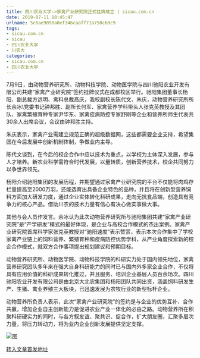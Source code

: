 ```yaml
---
title: 四川农业大学->家禽产业研究院正式挂牌成立 | sicau.com.cn
date: 2019-07-11 18:45:47
urlname: 5c6ae9098a0ef346caaff71a758c60c9
tags: 
- sicau.com.cn
- sicau
- 四川农业大学
- 川农大
categories:
- sicau.com.cn
- 四川农业大学
---
```



7月9日，由动物营养研究所、动物科技学院、动物医学院与四川驰阳农业开发有限公司共建“家禽产业研究院”签约挂牌仪式在成都校区举行。驰阳集团董事长杨阳、副总裁方远明、禽料总裁高庆，我校副校长陈代文、朱庆，动物营养研究所所长余冰\党委书记钟邦胜、副所长何军、家禽营养学科带头人张克英教授及其团队、家禽繁殖育种专家尹华东、家禽疫病防控专家舒刚等企业和营养所师生代表共30余人出席会议，会议由钟邦胜主持。

朱庆表示，家禽产业需建立规范正确的超级数据网，这些都需要企业支持，希望集团在今后发展中创新机制体制，争做业内主导。

陈代文谈到，在今后的校企合作中应以技术为重点，以学校为主体深入发展，参与人才培养。新农业科学需符合时代发展，以量转质，创新营养技术，校企共同努力以争世界领先。

杨阳介绍驰阳集团的发展历程，并期望通过家禽产业研究院的平台不仅能将肉鸡存栏量提高至2000万羽，还能选育出具备企业特色的品种，并且将在创新型营养饲料方面加大研发力度，通过企业实体转化科研成果，走向无抗食品端，创造具有竞争力的核心产品。借助川农的技术力量有信心有决心做实事做大事。

其他与会人员作发言。余冰认为此次动物营养研究所与驰阳集团共建“家禽产业研究院”是“产学研发”模式的最好体现，是企业与高校合作模式的杰出案例。家禽产业研究院首席科学家张克英教授对“驰阳速度”表示赞赏，表示本次合作集中了学校家禽产业链上的饲料营养、繁殖育种和疫病防控优势学科，从产业角度探索新的校企合作模式，就双方合作事项提出规划建议和预期目标。

动物营养研究所、动物医学院、动物科技学院的科研实力处于国内领先地位，家禽营养研究团队多年来在强大自身科研能力的同时已与国内外多家企业合作，不仅将具有应用价值的科研成果转化推过，并且服务、培训企业基层人员百余场次。四川驰阳农业开发有限公司是由北京大北农集团和杨阳团队共同出资，涵盖饲料研发生产、生猪、禽业养殖三大板块，已迅速发展为农牧行业的新型标杆企业。

动物营养所负责人表示，此次“家禽产业研究院”的签约是与企业的优势互补、合作共赢，增加企业自主创新能力是促进农业产业一体化的必由之路。动物营养所在积聚科研硬实力的同时，与各方叙友谊、聚共识、促合作，扩大朋友圈，汇聚多层次力量，将压力转动力，将为业内企业创新发展提供坚定支撑。



![图](https://news.sicau.edu.cn/__local/8/E3/85/CF954795D816B4F40FF1B56BB37_339624AF_1D6C6.jpg)

[转入文章首发地址](https://news.sicau.edu.cn/info/1078/52531.htm)
